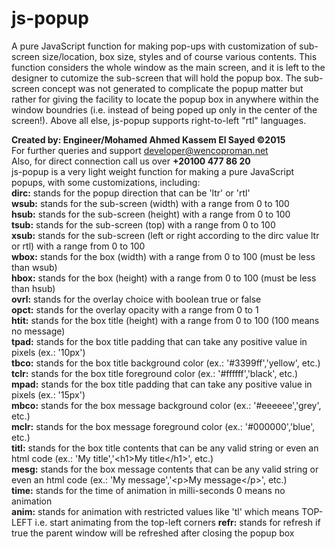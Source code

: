 # js-popup
A pure JavaScript function for making pop-ups with customization of sub-screen size/location, box size, styles and of course various contents. 
This function considers the whole window as the main screen, and it is left to the designer to cutomize the sub-screen that will hold the popup box.
The sub-screen concept was not generated to complicate the popup matter but rather for giving the facility to locate the popup box in anywhere within the window boundries (i.e. instead of being poped up only in the center of the screen!).
Above all else, js-popup supports right-to-left "rtl" languages.

<b>Created by: Engineer/Mohamed Ahmed Kassem El Sayed &#169;2015</b><br>
For further queries and support developer@wencoproman.net<br>
Also, for direct connection call us over <b>+20100 477 86 20</b><br>
js-popup is a very light weight function for making a pure
JavaScript popups, with some customizations, including:<br>
<b>dirc:</b> stands for the popup direction that can be 'ltr' or 'rtl'<br>
<b>wsub:</b> stands for the sub-screen (width) with a range from 0 to 100<br>
<b>hsub:</b> stands for the sub-screen (height) with a range from 0 to 100<br>
<b>tsub:</b> stands for the sub-screen (top) with a range from 0 to 100<br>
<b>xsub:</b> stands for the sub-screen (left or right according to the dirc value ltr or rtl) with a range from 0 to 100<br>
<b>wbox:</b> stands for the box (width) with a range from 0 to 100 (must be less than wsub)<br>
<b>hbox:</b> stands for the box (height) with a range from 0 to 100 (must be less than hsub)<br>
<b>ovrl:</b> stands for the overlay choice with boolean true or false<br>
<b>opct:</b> stands for the overlay opacity with a range from 0 to 1<br>
<b>htit:</b> stands for the box title (height) with a range from 0 to 100 (100 means no message)<br>
<b>tpad:</b> stands for the box title padding that can take any positive value in pixels (ex.: '10px')<br>
<b>tbco:</b> stands for the box title background color (ex.: '#3399ff','yellow', etc.)<br>
<b>tclr:</b> stands for the box title foreground color (ex.: '#ffffff','black', etc.)<br>
<b>mpad:</b> stands for the box title padding that can take any positive value in pixels (ex.: '15px')<br>
<b>mbco:</b> stands for the box message background color (ex.: '#eeeeee','grey', etc.)<br>
<b>mclr:</b> stands for the box message foreground color (ex.: '#000000','blue', etc.)<br>
<b>titl:</b> stands for the box title contents that can be any valid string or even an html code (ex.: 'My title','&#60;h1&#62;My title&#60;/h1&#62;', etc.)<br>
<b>mesg:</b> stands for the box message contents that can be any valid string or even an html code (ex.: 'My message','&#60;p&#62;My message&#60;/p&#62;', etc.)<br>
<b>time:</b> stands for the time of animation in milli-seconds 0 means no animation<br>
<b>anim:</b> stands for animation with restricted values like 'tl' which means TOP-LEFT i.e. start animating from the top-left corners
<b>refr:</b> stands for refresh if true the parent window will be refreshed after closing the popup box
